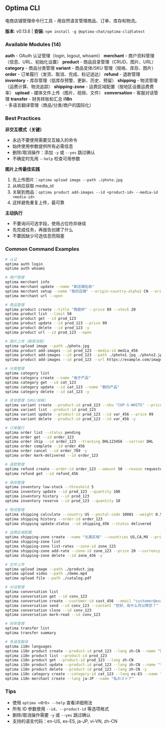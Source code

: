 

## Optima CLI

电商店铺管理命令行工具 - 用自然语言管理商品、订单、库存和物流。

**版本**: v0.13.6 | **安装**: `npm install -g @optima-chat/optima-cli@latest`

### Available Modules (14)
**auth** - OAuth 认证管理（login, logout, whoami）
**merchant** - 商户资料管理（信息、URL、初始化设置）
**product** - 商品目录管理（CRUD、图片、URL）
**category** - 商品分类管理
**variant** - 商品变体/SKU 管理（规格、库存、图片）
**order** - 订单履行（发货、取消、完成、标记送达）
**refund** - 退款管理
**inventory** - 库存管理（低库存预警、更新、历史、预留）
**shipping** - 物流管理（运费计算、物流追踪）
**shipping-zone** - 运费区域配置（按地区设置运费费率）
**upload** - 媒体文件上传（图片、视频、文件）
**conversation** - 客服对话管理
**transfer** - 财务转账和汇总
**i18n** - 多语言翻译管理（商品/分类/商户的国际化）

### Best Practices

**非交互模式（关键）**
- 永远不要使用需要交互输入的命令
- 始终使用参数提供所有必需信息
- 删除/取消操作：添加 `-y` 或 `--yes` 跳过确认
- 不确定时先用 `--help` 检查可用参数

**图片上传最佳实践**
1. 先上传图片：`optima upload image --path ./photo.jpg`
2. 从响应获取 media_id
3. 关联到商品：`optima product add-images --id <product-id> --media-id <media-id>`
4. 这样避免重复上传，最可靠

**主动执行**
- 不要询问可选字段，使用占位符并继续
- 先完成任务，再报告创建了什么
- 不要因缺少可选信息而阻塞

### Common Command Examples

```bash
# 认证
optima auth login
optima auth whoami

# 商户管理
optima merchant info
optima merchant update --name "新店铺名称"
optima merchant setup --name "我的店铺" --origin-country-alpha2 CN --origin-city "深圳"
optima merchant url --open

# 商品管理
optima product create --title "陶瓷杯" --price 89 --stock 20
optima product list --limit 50
optima product get --id prod_123
optima product update --id prod_123 --price 99
optima product delete --id prod_123 -y
optima product url --id prod_123 --open

# 图片上传（推荐流程）
optima upload image --path ./photo.jpg
optima product add-images --id prod_123 --media-id media_456
optima product add-images --id prod_123 --path ./photo1.jpg ./photo2.jpg
optima product add-images --id prod_123 --url https://example.com/image.jpg

# 分类管理
optima category list
optima category create --name "电子产品"
optima category get --id cat_123
optima category update --id cat_123 --name "数码产品"
optima category delete --id cat_123 -y

# 变体管理（SKU/规格）
optima variant create --product-id prod_123 --sku "CUP-S-WHITE" --price 89 --stock 10 --attributes '{"size":"S","color":"White"}'
optima variant list --product-id prod_123
optima variant update --product-id prod_123 --id var_456 --price 99
optima variant delete --product-id prod_123 --id var_456 -y

# 订单履行
optima order list --status pending
optima order get --id order_123
optima order ship --id order_123 --tracking DHL123456 --carrier DHL
optima order complete --id order_456
optima order cancel --id order_789 -y
optima order mark-delivered --id order_123

# 退款管理
optima refund create --order-id order_123 --amount 50 --reason requested_by_customer
optima refund get --id refund_456

# 库存管理
optima inventory low-stock --threshold 5
optima inventory update --id prod_123 --quantity 100
optima inventory history --id prod_123
optima inventory reserve --id prod_123 --quantity 10

# 物流管理
optima shipping calculate --country US --postal-code 10001 --weight 0.5
optima shipping history --order-id order_123
optima shipping update-status --id shipping_456 --status delivered

# 运费区域配置
optima shipping-zone create --name "北美区域" --countries US,CA,MX --price 15 --currency USD
optima shipping-zone list
optima shipping-zone list-rates --zone-id zone_123
optima shipping-zone add-rate --zone-id zone_123 --price 20 --currency USD
optima shipping-zone delete --id zone_456 -y

# 文件上传
optima upload image --path ./product.jpg
optima upload video --path ./demo.mp4
optima upload file --path ./catalog.pdf

# 对话管理
optima conversation list
optima conversation get --id conv_123
optima conversation create --customer-id cust_456 --email "customer@example.com" --name "客户"
optima conversation send --id conv_123 --content "您好，有什么可以帮您？"
optima conversation close --id conv_123
optima conversation mark-read --id conv_123

# 财务管理
optima transfer list
optima transfer summary

# 多语言翻译
optima i18n languages
optima i18n product create --product-id prod_123 --lang zh-CN --name "陶瓷杯" --description "精美手工制作"
optima i18n product list --product-id prod_123
optima i18n product get --product-id prod_123 --lang zh-CN
optima i18n product update --product-id prod_123 --lang zh-CN --name "手工陶瓷杯"
optima i18n product delete --product-id prod_123 --lang zh-CN -y
optima i18n category create --category-id cat_123 --lang es-ES --name "Electrónica"
optima i18n merchant create --lang ja-JP --name "私のストア"
```

### Tips
- 使用 `optima <命令> --help` 查看详细用法
- 所有 ID 参数使用 `--id`、`--product-id` 等选项格式
- 删除/取消操作需要 `-y` 或 `--yes` 跳过确认
- 支持的语言代码：en-US, es-ES, ja-JP, vi-VN, zh-CN
<!-- END_OPTIMA_CLI -->
